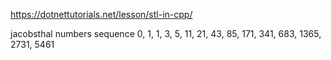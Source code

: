 https://dotnettutorials.net/lesson/stl-in-cpp/

jacobsthal numbers sequence 0, 1, 1, 3, 5, 11, 21, 43, 85, 171, 341, 683, 1365, 2731, 5461



